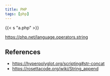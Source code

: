 ```yaml
---
title: PHP
tags: [php]
---
```


{{< s "a.php" >}}

<https://php.net/language.operators.string>

## References

- <https://hyperpolyglot.org/scripting#str-concat>
- <https://rosettacode.org/wiki/String_append>

